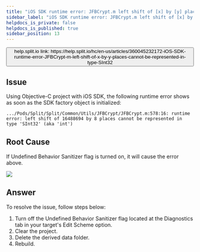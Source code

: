 ```yaml
---
title: "iOS SDK runtime error: JFBCrypt.m left shift of [x] by [y] places cannot be represented in type 'SInt32'"
sidebar_label: "iOS SDK runtime error: JFBCrypt.m left shift of [x] by [y] places cannot be represented in type 'SInt32'"
helpdocs_is_private: false
helpdocs_is_published: true
sidebar_position: 13
---
```


<p>
  <button style={{borderRadius:'8px', border:'1px', fontFamily:'Courier New', fontWeight:'800', textAlign:'left'}}> help.split.io link: https://help.split.io/hc/en-us/articles/360045232172-iOS-SDK-runtime-error-JFBCrypt-m-left-shift-of-x-by-y-places-cannot-be-represented-in-type-SInt32 </button>
</p>

## Issue

Using Objective-C project with iOS SDK, the following runtime error shows as soon as the SDK factory object is initialized:

```
.../Pods/Split/Split/Common/Utils/JFBCrypt/JFBCrypt.m:578:16: runtime error: left shift of 16488694 by 8 places cannot be represented in type 'SInt32' (aka 'int')
```

## Root Cause

If Undefined Behavior Sanitizer flag is turned on, it will cause the error above.

![](https://help.split.io/hc/article_attachments/360060917591/Screen_Shot_2020-06-30_at_08.46.33.png)

## Answer

To resolve the issue, follow steps below:

1. Turn off the Undefined Behavior Sanitizer flag located at the Diagnostics tab in your target's Edit Scheme option.
2. Clear the project.
3. Delete the derived data folder.
4. Rebuild.